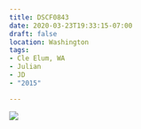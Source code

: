 ```yaml
---
title: DSCF0843
date: 2020-03-23T19:33:15-07:00
draft: false
location: Washington
tags:
- Cle Elum, WA
- Julian
- JD
- "2015"

---
```

![](https://d17enza3bfujl8.cloudfront.net/DSCF0843.jpg)
